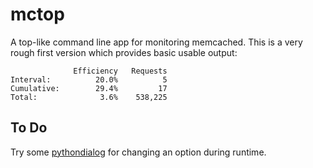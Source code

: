 mctop
=====

A top-like command line app for monitoring memcached. This is a very rough first version which provides basic usable output:

```
              Efficiency   Requests
Interval:          20.0%          5
Cumulative:        29.4%         17
Total:              3.6%    538,225
```


To Do
-----

Try some [pythondialog](http://pythondialog.sourceforge.net/) for changing an option during runtime.

